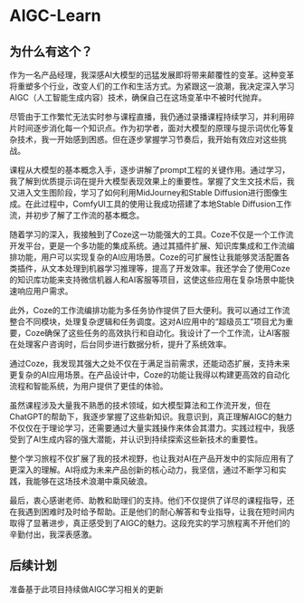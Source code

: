 # AIGC-Learn

## 为什么有这个？

作为一名产品经理，我深感AI大模型的迅猛发展即将带来颠覆性的变革。这种变革将重塑多个行业，改变人们的工作和生活方式。为紧跟这一浪潮，我决定深入学习AIGC（人工智能生成内容）技术，确保自己在这场变革中不被时代抛弃。

尽管由于工作繁忙无法实时参与课程直播，我仍通过录播课程持续学习，并利用碎片时间逐步消化每一个知识点。作为初学者，面对大模型的原理与提示词优化等复杂技术，我一开始感到困惑。但在逐步掌握学习节奏后，我开始有效应对这些挑战。

课程从大模型的基本概念入手，逐步讲解了prompt工程的关键作用。通过学习，我了解到优质提示词在提升大模型表现效果上的重要性。掌握了文生文技术后，我又进入文生图阶段，学习了如何利用MidJourney和Stable Diffusion进行图像生成。在此过程中，ComfyUI工具的使用让我成功搭建了本地Stable Diffusion工作流，并初步了解了工作流的基本概念。

随着学习的深入，我接触到了Coze这一功能强大的工具。Coze不仅是一个工作流开发平台，更是一个多功能的集成系统。通过其插件扩展、知识库集成和工作流编排功能，用户可以实现复杂的AI应用场景。Coze的可扩展性让我能够灵活配置各类插件，从文本处理到机器学习推理等，提高了开发效率。我还学会了使用Coze的知识库功能来支持微信机器人和AI客服等项目，这使这些应用在复杂场景中能快速响应用户需求。

此外，Coze的工作流编排功能为多任务协作提供了巨大便利。我可以通过工作流整合不同模块，处理复杂逻辑和任务调度。这对AI应用中的“超级员工”项目尤为重要，Coze确保了这些任务的高效执行和自动化。我设计了一个工作流，让AI客服在处理客户咨询时，后台同步进行数据分析，提升了系统效率。

通过Coze，我发现其强大之处不仅在于满足当前需求，还能动态扩展，支持未来更复杂的AI应用场景。在产品设计中，Coze的功能让我得以构建更高效的自动化流程和智能系统，为用户提供了更佳的体验。

虽然课程涉及大量我不熟悉的技术领域，如大模型算法和工作流开发，但在ChatGPT的帮助下，我逐步掌握了这些新知识。我意识到，真正理解AIGC的魅力不仅仅在于理论学习，还需要通过大量实践操作来体会其潜力。实践过程中，我感受到了AI生成内容的强大潜能，并认识到持续探索这些新技术的重要性。

整个学习旅程不仅扩展了我的技术视野，也让我对AI在产品开发中的实际应用有了更深入的理解。AI将成为未来产品创新的核心动力，我坚信，通过不断学习和实践，我能够在这场技术浪潮中乘风破浪。

最后，衷心感谢老师、助教和助理们的支持。他们不仅提供了详尽的课程指导，还在我遇到困难时及时给予帮助。正是他们的耐心解答和专业指导，让我在短时间内取得了显著进步，真正感受到了AIGC的魅力。这段充实的学习旅程离不开他们的辛勤付出，我深表感激。

## 后续计划

准备基于此项目持续做AIGC学习相关的更新
